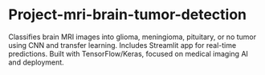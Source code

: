 # Project-mri-brain-tumor-detection
Classifies brain MRI images into glioma, meningioma, pituitary, or no tumor using CNN and transfer learning. Includes Streamlit app for real-time predictions. Built with TensorFlow/Keras, focused on medical imaging AI and deployment.
